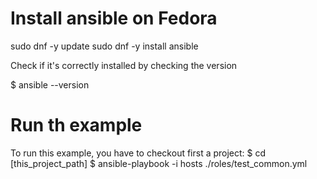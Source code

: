 # Install ansible on Fedora
sudo dnf -y update
sudo dnf -y install ansible

Check if it's correctly installed by checking the version

$ ansible --version

# Run th example
To run this example, you have to checkout first a project:
$ cd [this_project_path]
$ ansible-playbook -i hosts ./roles/test_common.yml

